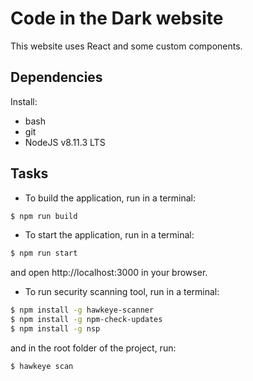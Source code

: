 # Code in the Dark website

This website uses React and some custom components.

## Dependencies
Install:
  - bash
  - git
  - NodeJS v8.11.3 LTS

## Tasks
- To build the application, run in a terminal:

```bash
$ npm run build
```

- To start the application, run in a terminal:

```bash
$ npm run start
```

and open http://localhost:3000 in your browser.

- To run security scanning tool, run in a terminal:

```bash
$ npm install -g hawkeye-scanner
$ npm install -g npm-check-updates
$ npm install -g nsp
```

and in the root folder of the project, run:
```bash
$ hawkeye scan
```
